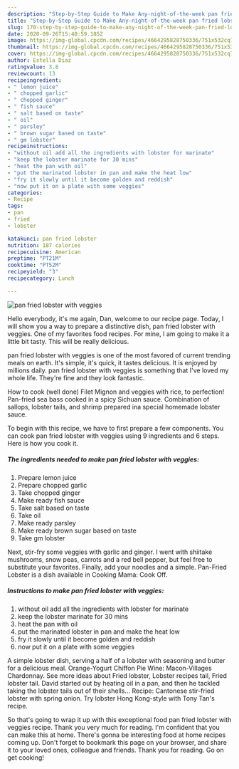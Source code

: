 ```yaml
---
description: "Step-by-Step Guide to Make Any-night-of-the-week pan fried lobster with veggies"
title: "Step-by-Step Guide to Make Any-night-of-the-week pan fried lobster with veggies"
slug: 170-step-by-step-guide-to-make-any-night-of-the-week-pan-fried-lobster-with-veggies
date: 2020-09-26T15:40:59.185Z
image: https://img-global.cpcdn.com/recipes/4664295828750336/751x532cq70/pan-fried-lobster-with-veggies-recipe-main-photo.jpg
thumbnail: https://img-global.cpcdn.com/recipes/4664295828750336/751x532cq70/pan-fried-lobster-with-veggies-recipe-main-photo.jpg
cover: https://img-global.cpcdn.com/recipes/4664295828750336/751x532cq70/pan-fried-lobster-with-veggies-recipe-main-photo.jpg
author: Estella Diaz
ratingvalue: 3.8
reviewcount: 13
recipeingredient:
- " lemon juice"
- " chopped garlic"
- " chopped ginger"
- " fish sauce"
- " salt based on taste"
- " oil"
- " parsley"
- " brown sugar based on taste"
- " gm lobster"
recipeinstructions:
- "without oil add all the ingredients with lobster for marinate"
- "keep the lobster marinate for 30 mins"
- "heat the pan with oil"
- "put the marinated lobster in pan and make the heat low"
- "fry it slowly until it become golden and reddish"
- "now put it on a plate with some veggies"
categories:
- Recipe
tags:
- pan
- fried
- lobster

katakunci: pan fried lobster 
nutrition: 187 calories
recipecuisine: American
preptime: "PT21M"
cooktime: "PT52M"
recipeyield: "3"
recipecategory: Lunch

---
```



![pan fried lobster with veggies](https://img-global.cpcdn.com/recipes/4664295828750336/751x532cq70/pan-fried-lobster-with-veggies-recipe-main-photo.jpg)

Hello everybody, it's me again, Dan, welcome to our recipe page. Today, I will show you a way to prepare a distinctive dish, pan fried lobster with veggies. One of my favorites food recipes. For mine, I am going to make it a little bit tasty. This will be really delicious.

pan fried lobster with veggies is one of the most favored of current trending meals on earth. It's simple, it's quick, it tastes delicious. It is enjoyed by millions daily. pan fried lobster with veggies is something that I've loved my whole life. They're fine and they look fantastic.

How to cook (well done) Filet Mignon and veggies with rice, to perfection! Pan-fried sea bass cooked in a spicy Sichuan sauce. Combination of sallops, lobster tails, and shrimp prepared ina special homemade lobster sauce.


To begin with this recipe, we have to first prepare a few components. You can cook pan fried lobster with veggies using 9 ingredients and 6 steps. Here is how you cook it.

<!--inarticleads1-->

##### The ingredients needed to make pan fried lobster with veggies:

1. Prepare  lemon juice
1. Prepare  chopped garlic
1. Take  chopped ginger
1. Make ready  fish sauce
1. Take  salt based on taste
1. Take  oil
1. Make ready  parsley
1. Make ready  brown sugar based on taste
1. Take  gm lobster


Next, stir-fry some veggies with garlic and ginger. I went with shiitake mushrooms, snow peas, carrots and a red bell pepper, but feel free to substitute your favorites. Finally, add your noodles and a simple. Pan-Fried Lobster is a dish available in Cooking Mama: Cook Off. 

<!--inarticleads2-->

##### Instructions to make pan fried lobster with veggies:

1. without oil add all the ingredients with lobster for marinate
1. keep the lobster marinate for 30 mins
1. heat the pan with oil
1. put the marinated lobster in pan and make the heat low
1. fry it slowly until it become golden and reddish
1. now put it on a plate with some veggies


A simple lobster dish, serving a half of a lobster with seasoning and butter for a delicious meal. Orange-Yogurt Chiffon Pie Wine: Macon-Villages Chardonnay. See more ideas about Fried lobster, Lobster recipes tail, Fried lobster tail. David started out by heating oil in a pan, and then he tackled taking the lobster tails out of their shells… Recipe: Cantonese stir-fried lobster with spring onion. Try lobster Hong Kong-style with Tony Tan&#39;s recipe. 

So that's going to wrap it up with this exceptional food pan fried lobster with veggies recipe. Thank you very much for reading. I'm confident that you can make this at home. There's gonna be interesting food at home recipes coming up. Don't forget to bookmark this page on your browser, and share it to your loved ones, colleague and friends. Thank you for reading. Go on get cooking!
